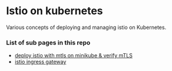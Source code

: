 # Istio on kubernetes 

Various concepts of deploying and managing istio on Kubernetes.


### List of sub pages in this repo
- [deploy istio with mtls on minikube & verify mTLS](https://ajit-dev-ops.github.io/k8s-istio/deploying-on-minikube)
- [istio ingress gateway](https://ajit-dev-ops.github.io/k8s-istio/istio-ingress/)
